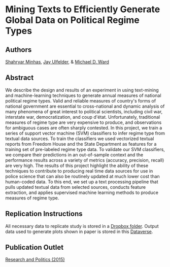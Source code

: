 # Mining Texts to Efficiently Generate Global Data on Political Regime Types

Authors
---
[Shahryar Minhas](s7minhas.com), [Jay Ulfelder](https://dartthrowingchimp.wordpress.com/), & [Michael D. Ward](https://web.duke.edu/methods/)

Abstract
---
We describe the design and results of an experiment in using text-mining and machine-learning techniques to generate annual measures of national political regime types. Valid and reliable measures of country's forms of national government are essential to cross-national and dynamic analysis of many phenomena of great interest to political scientists, including civil war, interstate war, democratization, and coup d'état. Unfortunately, traditional measures of regime type are very expensive to produce, and observations for ambiguous cases are often sharply contested. In this project, we train a series of support vector machine (SVM) classifiers to infer regime type from textual data sources. To train the classifiers we used vectorized textual reports from Freedom House and the State Department as features for a training set of pre-labeled regime type data. To validate our SVM classifiers, we compare their predictions in an out-of-sample context and the performance results across a variety of metrics (accuracy, precision, recall) are very high. The results of this project highlight the ability of these techniques to contribute to producing real time data sources for use in police science that can also be routinely updated at much lower cost than human-coded data. To this end, we set up a text processing pipeline that pulls updated textual data from selected sources, conducts feature extraction, and applies supervised machine learning methods to produce measures of regime type.

Replication Instructions
---
All necessary data to replicate study is stored in a [Dropbox folder](https://www.dropbox.com/sh/581kq2p3zofprjg/AADAcnLT9LAI9vYQV06T85vJa?dl=0). Output data used to generate plots shown in paper is stored in this [Dataverse](https://dataverse.harvard.edu/dataset.xhtml?persistentId=doi:10.7910/DVN/8MC1LO). 

Publication Outlet
---
[Research and Politics (2015)](http://rap.sagepub.com/content/2/3/2053168015589217)
